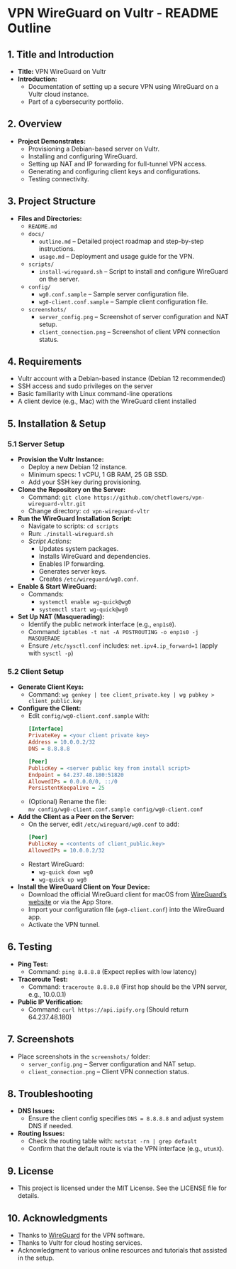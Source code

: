 # VPN WireGuard on Vultr - README Outline

## 1. Title and Introduction
- **Title:** VPN WireGuard on Vultr
- **Introduction:**
  - Documentation of setting up a secure VPN using WireGuard on a Vultr cloud instance.
  - Part of a cybersecurity portfolio.

## 2. Overview
- **Project Demonstrates:**
  - Provisioning a Debian-based server on Vultr.
  - Installing and configuring WireGuard.
  - Setting up NAT and IP forwarding for full-tunnel VPN access.
  - Generating and configuring client keys and configurations.
  - Testing connectivity.

## 3. Project Structure
- **Files and Directories:**
  - `README.md`
  - `docs/`
    - `outline.md` – Detailed project roadmap and step-by-step instructions.
    - `usage.md` – Deployment and usage guide for the VPN.
  - `scripts/`
    - `install-wireguard.sh` – Script to install and configure WireGuard on the server.
  - `config/`
    - `wg0.conf.sample` – Sample server configuration file.
    - `wg0-client.conf.sample` – Sample client configuration file.
  - `screenshots/`
    - `server_config.png` – Screenshot of server configuration and NAT setup.
    - `client_connection.png` – Screenshot of client VPN connection status.

## 4. Requirements
- Vultr account with a Debian-based instance (Debian 12 recommended)
- SSH access and sudo privileges on the server
- Basic familiarity with Linux command-line operations
- A client device (e.g., Mac) with the WireGuard client installed

## 5. Installation & Setup

### 5.1 Server Setup
- **Provision the Vultr Instance:**
  - Deploy a new Debian 12 instance.
  - Minimum specs: 1 vCPU, 1 GB RAM, 25 GB SSD.
  - Add your SSH key during provisioning.
- **Clone the Repository on the Server:**
  - Command: `git clone https://github.com/chetflowers/vpn-wireguard-vltr.git`
  - Change directory: `cd vpn-wireguard-vltr`
- **Run the WireGuard Installation Script:**
  - Navigate to scripts: `cd scripts`
  - Run: `./install-wireguard.sh`
  - *Script Actions:*
    - Updates system packages.
    - Installs WireGuard and dependencies.
    - Enables IP forwarding.
    - Generates server keys.
    - Creates `/etc/wireguard/wg0.conf`.
- **Enable & Start WireGuard:**
  - Commands:
    - `systemctl enable wg-quick@wg0`
    - `systemctl start wg-quick@wg0`
- **Set Up NAT (Masquerading):**
  - Identify the public network interface (e.g., `enp1s0`).
  - Command: `iptables -t nat -A POSTROUTING -o enp1s0 -j MASQUERADE`
  - Ensure `/etc/sysctl.conf` includes: `net.ipv4.ip_forward=1` (apply with `sysctl -p`)

### 5.2 Client Setup
- **Generate Client Keys:**
  - Command: `wg genkey | tee client_private.key | wg pubkey > client_public.key`
- **Configure the Client:**
  - Edit `config/wg0-client.conf.sample` with:
    ```ini
    [Interface]
    PrivateKey = <your client private key>
    Address = 10.0.0.2/32
    DNS = 8.8.8.8

    [Peer]
    PublicKey = <server public key from install script>
    Endpoint = 64.237.48.180:51820
    AllowedIPs = 0.0.0.0/0, ::/0
    PersistentKeepalive = 25
    ```
  - (Optional) Rename the file:  
    `mv config/wg0-client.conf.sample config/wg0-client.conf`
- **Add the Client as a Peer on the Server:**
  - On the server, edit `/etc/wireguard/wg0.conf` to add:
    ```ini
    [Peer]
    PublicKey = <contents of client_public.key>
    AllowedIPs = 10.0.0.2/32
    ```
  - Restart WireGuard:
    - `wg-quick down wg0`
    - `wg-quick up wg0`
- **Install the WireGuard Client on Your Device:**
  - Download the official WireGuard client for macOS from [WireGuard’s website](https://www.wireguard.com/install/) or via the App Store.
  - Import your configuration file (`wg0-client.conf`) into the WireGuard app.
  - Activate the VPN tunnel.

## 6. Testing
- **Ping Test:**
  - Command: `ping 8.8.8.8` (Expect replies with low latency)
- **Traceroute Test:**
  - Command: `traceroute 8.8.8.8` (First hop should be the VPN server, e.g., 10.0.0.1)
- **Public IP Verification:**
  - Command: `curl https://api.ipify.org` (Should return 64.237.48.180)

## 7. Screenshots
- Place screenshots in the `screenshots/` folder:
  - `server_config.png` – Server configuration and NAT setup.
  - `client_connection.png` – Client VPN connection status.

## 8. Troubleshooting
- **DNS Issues:**
  - Ensure the client config specifies `DNS = 8.8.8.8` and adjust system DNS if needed.
- **Routing Issues:**
  - Check the routing table with: `netstat -rn | grep default`
  - Confirm that the default route is via the VPN interface (e.g., `utunX`).

## 9. License
- This project is licensed under the MIT License. See the LICENSE file for details.

## 10. Acknowledgments
- Thanks to [WireGuard](https://www.wireguard.com/) for the VPN software.
- Thanks to Vultr for cloud hosting services.
- Acknowledgment to various online resources and tutorials that assisted in the setup.
